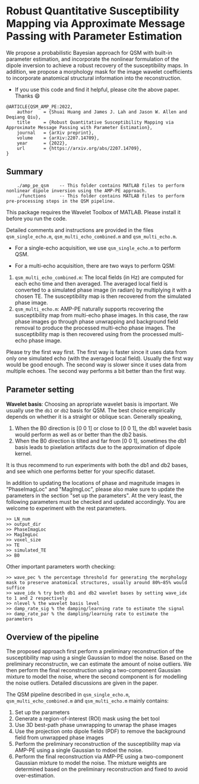# Robust Quantitative Susceptibility Mapping via Approximate Message Passing with Parameter Estimation
We propose a probabilistic Bayesian approach for QSM with built-in parameter estimation, and incorporate the nonlinear formulation of the dipole inversion to achieve a robust recovery of the susceptibility maps. 
In addition, we propose a morphology mask for the image wavelet coefficients to incorporate anatomical structural information into the reconstruction.

* If you use this code and find it helpful, please cite the above paper. Thanks :smile:
```
@ARTICLE{QSM_AMP_PE:2022,
    author    = {Shuai Huang and James J. Lah and Jason W. Allen and Deqiang Qiu},
    title     = {Robust Quantitative Susceptibility Mapping via Approximate Message Passing with Parameter Estimation},
    journal   = {arXiv preprint},
    volume    = {arXiv:2207.14709},
    year      = {2022},
    url       = {https://arxiv.org/abs/2207.14709},
}
```

## Summary
```
    ./amp_pe_qsm	-- This folder contains MATLAB files to perform nonlinear dipole inversion using the AMP-PE approach.
    ./functions 	-- This folder contains MATLAB files to perform pre-processing steps in the QSM pipeline.
```

This package requires the Wavelet Toolbox of MATLAB. Please install it before you run the code.

Detailed comments and instructions are provided in the files `qsm_single_echo.m`, `qsm_multi_echo_combined.m` and `qsm_multi_echo.m`. 

* For a single-echo acquisition, we use `qsm_single_echo.m` to perform QSM.

* For a multi-echo acquisition, there are two ways to perform QSM:
1) `qsm_multi_echo_combined.m`: The local fields (in Hz) are computed for each echo time and then averaged. The averaged local field is converted to a simulated phase image (in radian) by multiplying it with a chosen TE. The susceptibility map is then recovered from the simulated phase image.
2) `qsm_multi_echo.m`: AMP-PE naturally supports recovering the susceptibility map from multi-echo phase images. In this case, the raw phase images go through phase unwrapping and background field removal to produce the processed multi-echo phase images. The susceptibility map is then recovered using from the processed multi-echo phase image.

Please try the first way first. The first way is faster since it uses data from only one simulated echo (with the averaged local field). Usually the first way would be good enough. The second way is slower since it uses data from multiple echoes. The second way performs a bit better than the first way.

## Parameter setting

**Wavelet basis**: Choosing an apropriate wavelet basis is important. We usually use the `db1` or `db2` basis for QSM. The best choice empirically depends on whether it is a straight or oblique scan.  Generally speaking,

 1) When the B0 direction is [0 0 1] or close to [0 0 1], the db1 wavelet basis would perform as well as or better than the db2 basis.
 2) When the B0 direction is tilted and far from [0 0 1], sometimes the db1 basis leads to pixelation artifacts due to the approximation of dipole kernel.

It is thus recommend to run experiments with both the db1 and db2 bases, and see which one performs better for your specific dataset. 

In addition to updating the locations of phase and magnitude images in "PhaseImagLoc" and "MagImgLoc", please also make sure to update the parameters in the section "set up the parameters". At the very least, the following parameters must be checked and updated accordingly. You are welcome to experiment with the rest parameters.

```
>> LN_num
>> output_dir
>> PhaseImagLoc
>> MagImgLoc
>> voxel_size
>> TE
>> simulated_TE
>> B0
```

Other important parameters worth checking:

```
>> wave_pec % the percentage threshold for generating the morphology mask to preserve anatomical structures, usually around 80%~85% would suffice
>> wave_idx % try both db1 and db2 wavelet bases by setting wave_idx to 1 and 2 respectively
>> nlevel % the wavelet basis level
>> damp_rate_sig % the damping/learning rate to estimate the signal
>> damp_rate_par % the dampling/learning rate to estimate the parameters
```

## Overview of the pipeline
The proposed approach first perform a preliminary reconstruction of the susceptibility map using a single Gaussian to mdoel the noise. Based on the preliminary reconstructin, we can estimate the amount of noise outliers. We then perform the final reconstruction using a two-component Gaussian mixture to model the noise, where the second component is for modelling the noise outliers. Detailed discussions are given in the paper.


The QSM pipeline described in `qsm_single_echo.m`, `qsm_multi_echo_combined.m` and `qsm_multi_echo.m` mainly contains:

1) Set up the parameters
2) Generate a region-of-interest (ROI) mask using the bet tool
3) Use 3D best-path phase unwrapping to unwrap the phase images
4) Use the projection onto dipole fields (PDF) to remove the background field from unwrapped phase images
5) Perform the preliminary reconstruction of the susceptibility map via AMP-PE using a single Gaussian to mdoel the noise.
6) Perform the final reconstruction via AMP-PE using a two-component Gaussian mixture to model the noise. The mixture weights are determined based on the preliminary reconstruction and fixed to avoid over-estimation.
